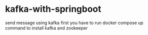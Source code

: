 # kafka-with-springboot
send message using kafka
first you have to run docker compose up command to install kafka and zookeeper
